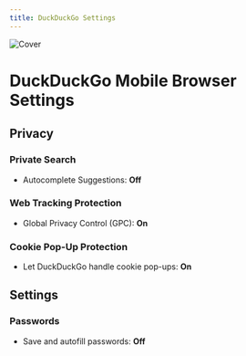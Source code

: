 ```yaml
---
title: DuckDuckGo Settings
---
```


![Cover](/assets/covers/duckduckgo.png)

# DuckDuckGo Mobile Browser Settings

## Privacy

### Private Search

* Autocomplete Suggestions: **Off**

### Web Tracking Protection

* Global Privacy Control (GPC): **On**

### Cookie Pop-Up Protection

* Let DuckDuckGo handle cookie pop-ups: **On**

## Settings

### Passwords

* Save and autofill passwords: **Off**
